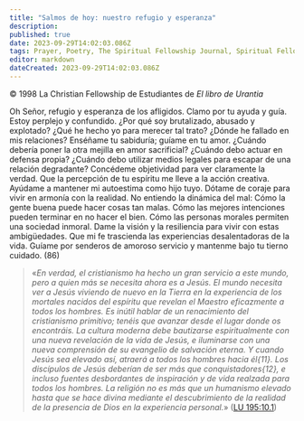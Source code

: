 ```yaml
---
title: "Salmos de hoy: nuestro refugio y esperanza"
description: 
published: true
date: 2023-09-29T14:02:03.086Z
tags: Prayer, Poetry, The Spiritual Fellowship Journal, Spiritual Fellowship, article
editor: markdown
dateCreated: 2023-09-29T14:02:03.086Z
---
```


<p class="v-card v-sheet theme--light grey lighten-3 px-2">© 1998 La Christian Fellowship de Estudiantes de <i>El libro de Urantia</i></p>


Oh Señor, refugio y esperanza de los afligidos.
Clamo por tu ayuda y guía.
Estoy perplejo y confundido.
¿Por qué soy brutalizado, abusado y explotado?
¿Qué he hecho yo para merecer tal trato?
¿Dónde he fallado en mis relaciones?
Enséñame tu sabiduría; guíame en tu amor.
¿Cuándo debería poner la otra mejilla en amor sacrificial?
¿Cuándo debo actuar en defensa propia?
¿Cuándo debo utilizar medios legales para escapar de una relación degradante?
Concédeme objetividad para ver claramente la verdad.
Que la percepción de tu espíritu me lleve a la acción creativa.
Ayúdame a mantener mi autoestima como hijo tuyo.
Dótame de coraje para vivir en armonía con la realidad.
No entiendo la dinámica del mal:
Cómo la gente buena puede hacer cosas tan malas.
Cómo las mejores intenciones pueden terminar en no hacer el bien.
Cómo las personas morales permiten una sociedad inmoral.
Dame la visión y la resiliencia para vivir con estas ambigüedades.
Que mi fe trascienda las experiencias desalentadoras de la vida.
Guíame por senderos de amoroso servicio y mantenme bajo tu tierno cuidado. (86)

> «_En verdad, el cristianismo ha hecho un gran servicio a este mundo, pero a quien más se necesita ahora es a Jesús. El mundo necesita ver a Jesús viviendo de nuevo en la Tierra en la experiencia de los mortales nacidos del espíritu que revelan el Maestro eficazmente a todos los hombres. Es inútil hablar de un renacimiento del cristianismo primitivo; tenéis que avanzar desde el lugar donde os encontráis. La cultura moderna debe bautizarse espiritualmente con una nueva revelación de la vida de Jesús, e iluminarse con una nueva comprensión de su evangelio de salvación eterna. Y cuando Jesús sea elevado así, atraerá a todos los hombres hacia él{11}. Los discípulos de Jesús deberían de ser más que conquistadores{12}, e incluso fuentes desbordantes de inspiración y de vida realzada para todos los hombres. La religión no es más que un humanismo elevado hasta que se hace divina mediante el descubrimiento de la realidad de la presencia de Dios en la experiencia personal._» ([LU 195:10.1](/es/The_Urantia_Book/195#p10_1))

